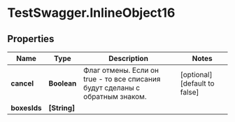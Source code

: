 # TestSwagger.InlineObject16

## Properties

Name | Type | Description | Notes
------------ | ------------- | ------------- | -------------
**cancel** | **Boolean** | Флаг отмены. Если он true - то все списания будут сделаны с обратным знаком. | [optional] [default to false]
**boxesIds** | **[String]** |  | 


